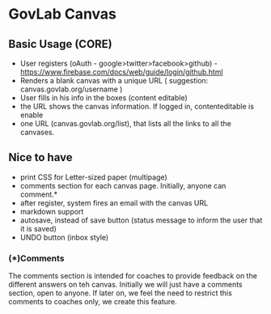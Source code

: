 # GovLab Canvas

## Basic Usage (CORE)

- User registers (oAuth - google>twitter>facebook>github) - https://www.firebase.com/docs/web/guide/login/github.html
- Renders a blank canvas with a unique URL ( suggestion: canvas.govlab.org/username )
- User fills in his info in the boxes (content editable)
- the URL shows the canvas information. If logged in, contenteditable is enable
- one URL (canvas.govlab.org/list), that lists all the links to all the canvases.

## Nice to have

- print CSS for Letter-sized paper (multipage)
- comments section for each canvas page. Initially, anyone can comment.*
- after register, system fires an email with the canvas URL
- markdown support
- autosave, instead of save button (status message to inform the user that it is saved)
- UNDO button (inbox style)


### (*)Comments

The comments section is intended for coaches to provide feedback on the different answers on teh canvas. Initially we will just have a comments section, open to anyone. If later on, we feel the need to restrict this comments to coaches only, we create this feature.  
